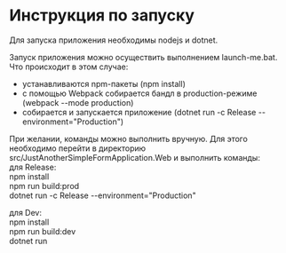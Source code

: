 # Инструкция по запуску
Для запуска приложения необходимы nodejs и dotnet.

Запуск приложения можно осуществить выполнением launch-me.bat. Что происходит в этом случае:
- устанавливаются npm-пакеты (npm install)
- с помощью Webpack собирается бандл в production-режиме (webpack --mode production)
- собирается и запускается приложение (dotnet run -c Release --environment="Production")  
  
При желании, команды можно выполнить вручную. Для этого необходимо перейти в директорию src/JustAnotherSimpleFormApplication.Web и выполнить команды:  
для Release:  
npm install  
npm run build:prod  
dotnet run -c Release --environment="Production"  
  
для Dev:  
npm install  
npm run build:dev  
dotnet run  
